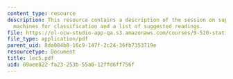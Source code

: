 ```yaml
---
content_type: resource
description: This resource contains a description of the session on support vector
  machines for classification and a list of suggested readings.
file: https://ol-ocw-studio-app-qa.s3.amazonaws.com/courses/9-520-statistical-learning-theory-and-applications-spring-2006/09aee822fa23253b55a012ffd6ff756f_lec5.pdf
file_type: application/pdf
parent_uid: 8da084b8-16c9-147f-2c24-36fb7353719e
resourcetype: Document
title: lec5.pdf
uid: 09aee822-fa23-253b-55a0-12ffd6ff756f
---
```

